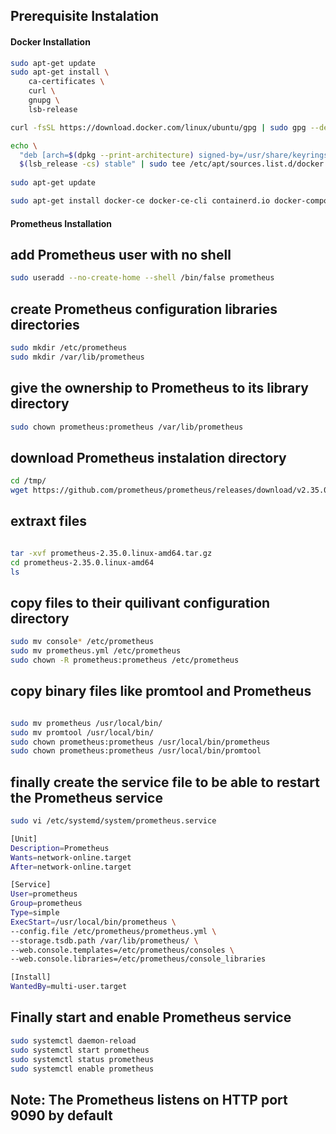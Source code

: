 ## Prerequisite Instalation

#### Docker Installation

``` bash
sudo apt-get update
sudo apt-get install \
    ca-certificates \
    curl \
    gnupg \
    lsb-release

curl -fsSL https://download.docker.com/linux/ubuntu/gpg | sudo gpg --dearmor -o /usr/share/keyrings/docker-archive-keyring.gpg

echo \
  "deb [arch=$(dpkg --print-architecture) signed-by=/usr/share/keyrings/docker-archive-keyring.gpg] https://download.docker.com/linux/ubuntu \
  $(lsb_release -cs) stable" | sudo tee /etc/apt/sources.list.d/docker.list > /dev/null
  
sudo apt-get update

sudo apt-get install docker-ce docker-ce-cli containerd.io docker-compose-plugin

```

#### Prometheus Installation

## add Prometheus user with no shell
``` bash
sudo useradd --no-create-home --shell /bin/false prometheus
```
## create Prometheus configuration libraries directories
``` bash
sudo mkdir /etc/prometheus
sudo mkdir /var/lib/prometheus
```
## give the ownership to Prometheus to its library directory
``` bash
sudo chown prometheus:prometheus /var/lib/prometheus
```
## download Prometheus instalation directory
``` bash
cd /tmp/
wget https://github.com/prometheus/prometheus/releases/download/v2.35.0/prometheus-2.35.0.linux-amd64.tar.gz
```
## extraxt files
``` bash

tar -xvf prometheus-2.35.0.linux-amd64.tar.gz
cd prometheus-2.35.0.linux-amd64
ls

```
## copy files to their quilivant configuration directory
``` bash
sudo mv console* /etc/prometheus
sudo mv prometheus.yml /etc/prometheus
sudo chown -R prometheus:prometheus /etc/prometheus

```

## copy binary files like promtool and Prometheus

``` bash

sudo mv prometheus /usr/local/bin/
sudo mv promtool /usr/local/bin/
sudo chown prometheus:prometheus /usr/local/bin/prometheus
sudo chown prometheus:prometheus /usr/local/bin/promtool
```
## finally create the service file to be able to restart the Prometheus service
``` bash
sudo vi /etc/systemd/system/prometheus.service
```
``` bash
[Unit]
Description=Prometheus
Wants=network-online.target
After=network-online.target

[Service]
User=prometheus
Group=prometheus
Type=simple
ExecStart=/usr/local/bin/prometheus \
--config.file /etc/prometheus/prometheus.yml \
--storage.tsdb.path /var/lib/prometheus/ \
--web.console.templates=/etc/prometheus/consoles \
--web.console.libraries=/etc/prometheus/console_libraries

[Install]
WantedBy=multi-user.target
```

## Finally start and enable Prometheus service

``` bash
sudo systemctl daemon-reload
sudo systemctl start prometheus
sudo systemctl status prometheus
sudo systemctl enable prometheus
```


## Note: The Prometheus listens on HTTP port 9090 by default

